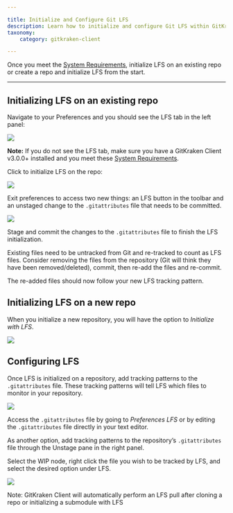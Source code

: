 ```yaml
---

title: Initialize and Configure Git LFS
description: Learn how to initialize and configure Git LFS within GitKraken Client.
taxonomy:
    category: gitkraken-client

---
```


Once you meet the [System Requirements](/git-workflows-and-extensions/intro-and-requirements/#git-lfs-requirements
), initialize LFS on an existing repo or create a repo and initialize LFS from the start.

***



## Initializing LFS on an existing repo

Navigate to your Preferences and you should see the LFS tab in the left panel:

<img src='/img/documentation/git-lfs/lfs-tab.png' srcset='/img/documentation/git-lfs/lfs-tab@2x.png 2x' class='img-responsive center img-bordered' />

<div class='callout callout--warning'>
    <p><strong>Note:</strong> If you do not see the LFS tab, make sure you have a GitKraken Client v3.0.0+ installed and you meet these <a href="/git-workflows-and-extensions/intro-and-requirements/#git-lfs-requirements">System Requirements</a>.</p>
</div>

Click to initialize LFS on the repo:

<img src='/img/documentation/git-lfs/init-lfs.png' srcset='/img/documentation/git-lfs/init-lfs@2x.png 2x' class='img-responsive center img-bordered' />

Exit preferences to access two new things: an LFS button in the toolbar and an unstaged change to the `.gitattributes` file that needs to be committed.

<img src='/img/documentation/git-lfs/lfs-toolbar.png' srcset='/img/documentation/git-lfs/lfs-toolbar@2x.png 2x' class='img-responsive center img-bordered' />

Stage and commit the changes to the `.gitattributes` file to finish the LFS initialization.  

Existing files need to be untracked from Git and re-tracked to count as LFS files.  Consider removing the files from the repository (Git will think they have been removed/deleted), commit, then re-add the files and re-commit.

The re-added files should now follow your new LFS tracking pattern.

## Initializing LFS on a new repo

When you initialize a new repository, you will have the option to _Initialize with LFS_.

<img src='/img/documentation/git-lfs/init-with-lfs.png' srcset='/img/documentation/git-lfs/init-with-lfs@2x.png 2x' class='img-responsive center img-bordered'/>

## Configuring LFS

Once LFS is initialized on a repository, add tracking patterns to the `.gitattributes` file.  These tracking patterns will tell LFS which files to monitor in your repository.  

<img src='/img/documentation/git-lfs/tracking-patterns.png' srcset='/img/documentation/git-lfs/tracking-patterns@2x.png 2x' class='img-responsive center img-bordered'/>

Access the `.gitattributes` file by going to <em class='context-menu'>Preferences <i class="fa fa-caret-right"></i> LFS</em> or by editing the `.gitattributes` file directly in your text editor.  

As another option, add tracking patterns to the repository’s `.gitattributes` file through the Unstage pane in the right panel.

Select the WIP node, right click the file you wish to be tracked by LFS, and select the desired option under LFS.

<img src='/img/documentation/git-lfs/context-menu.png' srcset='/img/documentation/git-lfs/context-menu@2x.png 2x' class='img-responsive center img-bordered' />

<div class='callout callout--success'>
    <p>Note: GitKraken Client will automatically perform an LFS pull after cloning a repo or initializing a submodule with LFS </p>
</div>